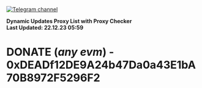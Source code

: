 [![Telegram channel](https://img.shields.io/endpoint?url=https://runkit.io/damiankrawczyk/telegram-badge/branches/master?url=https://t.me/n4z4v0d)](https://t.me/n4z4v0d) 

**Dynamic Updates Proxy List with Proxy Checker**  
**Last Updated: 22.12.23 05:59**

# DONATE (_any evm_) - 0xDEADf12DE9A24b47Da0a43E1bA70B8972F5296F2

